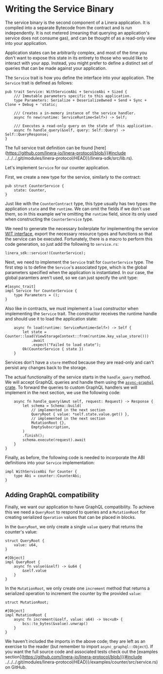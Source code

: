 # Writing the Service Binary

The service binary is the second component of a Linera application. It is
compiled into a separate Bytecode from the contract and is run independently. It
is not metered (meaning that querying an application's service does not consume
gas), and can be thought of as a read-only view into your application.

Application states can be arbitrarily complex, and most of the time you don't
want to expose this state in its entirety to those who would like to interact
with your app. Instead, you might prefer to define a distinct set of queries
that can be made against your application.

The `Service` trait is how you define the interface into your application. The
`Service` trait is defined as follows:

```rust,ignore
pub trait Service: WithServiceAbi + ServiceAbi + Sized {
    /// Immutable parameters specific to this application.
    type Parameters: Serialize + DeserializeOwned + Send + Sync + Clone + Debug + 'static;

    /// Creates a in-memory instance of the service handler.
    async fn new(runtime: ServiceRuntime<Self>) -> Self;

    /// Executes a read-only query on the state of this application.
    async fn handle_query(&self, query: Self::Query) -> Self::QueryResponse;
}
```

The full service trait definition can be found
[here](https://github.com/linera-io/linera-protocol/blob/{{#include
../../../.git/modules/linera-protocol/HEAD}}/linera-sdk/src/lib.rs).

Let's implement `Service` for our counter application.

First, we create a new type for the service, similarly to the contract:

```rust,ignore
pub struct CounterService {
    state: Counter,
}
```

Just like with the `CounterContract` type, this type usually has two types: the
application `state` and the `runtime`. We can omit the fields if we don't use
them, so in this example we're omitting the `runtime` field, since its only used
when constructing the `CounterService` type.

We need to generate the necessary boilerplate for implementing the service
[WIT interface](https://component-model.bytecodealliance.org/design/wit.html),
export the necessary resource types and functions so that the service can be
executed. Fortunately, there is a macro to perform this code generation, so just
add the following to `service.rs`:

```rust,ignore
linera_sdk::service!(CounterService);
```

Next, we need to implement the `Service` trait for `CounterService` type. The
first step is to define the `Service`'s associated type, which is the global
parameters specified when the application is instantiated. In our case, the
global paramters aren't used, so we can just specify the unit type:

```rust,ignore
#[async_trait]
impl Service for CounterService {
    type Parameters = ();
}
```

Also like in contracts, we must implement a `load` constructor when implementing
the `Service` trait. The constructor receives the runtime handle and should use
it to load the application state:

```rust,ignore
    async fn load(runtime: ServiceRuntime<Self>) -> Self {
        let state = Counter::load(ViewStorageContext::from(runtime.key_value_store()))
            .await
            .expect("Failed to load state");
        Ok(CounterService { state })
    }
```

Services don't have a `store` method because they are read-only and can't
persist any changes back to the storage.

The actual functionality of the service starts in the `handle_query` method. We
will accept GraphQL queries and handle them using the
[`async-graphql` crate](https://github.com/async-graphql/async-graphql). To
forward the queries to custom GraphQL handlers we will implement in the next
section, we use the following code:

```rust,ignore
    async fn handle_query(&mut self, request: Request) -> Response {
        let schema = Schema::build(
            // implemented in the next section
            QueryRoot { value: *self.state.value.get() },
            // implemented in the next section
            MutationRoot {},
            EmptySubscription,
        )
        .finish();
        schema.execute(request).await
    }
}
```

Finally, as before, the following code is needed to incorporate the ABI
definitions into your `Service` implementation:

```rust,ignore
impl WithServiceAbi for Counter {
    type Abi = counter::CounterAbi;
}
```

## Adding GraphQL compatibility

Finally, we want our application to have GraphQL compatibility. To achieve this
we need a `QueryRoot` to respond to queries and a `MutationRoot` for creating
serialized `Operation` values that can be placed in blocks.

In the `QueryRoot`, we only create a single `value` query that returns the
counter's value:

```rust,ignore
struct QueryRoot {
    value: u64,
}

#[Object]
impl QueryRoot {
    async fn value(&self) -> &u64 {
        &self.value
    }
}
```

In the `MutationRoot`, we only create one `increment` method that returns a
serialized operation to increment the counter by the provided `value`:

```rust,ignore
struct MutationRoot;

#[Object]
impl MutationRoot {
    async fn increment(&self, value: u64) -> Vec<u8> {
        bcs::to_bytes(&value).unwrap()
    }
}
```

We haven't included the imports in the above code; they are left as an exercise
to the reader (but remember to import `async_graphql::Object`). If you want the
full source code and associated tests check out the [examples
section](https://github.com/linera-io/linera-protocol/blob/{{#include ../../../.git/modules/linera-protocol/HEAD}}/examples/counter/src/service.rs)
on GitHub.
